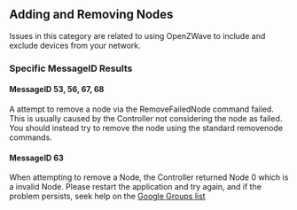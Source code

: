 ## Adding and Removing Nodes

Issues in this category are related to using OpenZWave to include and exclude devices from your network.

### Specific MessageID Results

#### MessageID 53, 56, 67, 68

A attempt to remove a node via the RemoveFailedNode command failed. This is usually caused by the Controller not considering the node as failed. You should instead try to remove the node using the standard removenode commands.

#### MessageID 63

When attempting to remove a Node, the Controller returned Node 0 which is a invalid Node. Please restart the application and try again, and if the problem persists, seek help on the [Google Groups list][1]

[1]: https://groups.google.com/forum/#!forum/openzwave "OpenZWave Google Groups"
